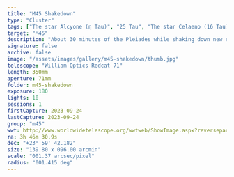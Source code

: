 ```yaml
---
title: "M45 Shakedown"
type: "Cluster"
tags: ["The star Alcyone (η Tau)", "25 Tau", "The star Celaeno (16 Tau)", "The star Electra (17 Tau)", "The star Taygeta (q Tau)", "19 Tau", "The star Asterope", "Sterope I (21 Tau)", "The star Merope (23 Tau)", "The star Atlas (27 Tau)", "The star Pleione (28 Tau)", "The star Sterope II (22 Tau)", "The star 18 Tau", "IC349", "Barnards Merope Nebula", "NGC1432", "Maia Nebula", "NGC1435", "Merope Nebula", "M45"]
target: "M45"
description: "About 30 minutes of the Pleiades while shaking down new rig."
signature: false
archive: false
image: "/assets/images/gallery/m45-shakedown/thumb.jpg"
telescope: "William Optics Redcat 71"
length: 350mm
aperture: 71mm
folder: m45-shakedown
exposure: 180
lights: 10
sessions: 1
firstCapture: 2023-09-24
lastCapture: 2023-09-24
group: "m45"
wwt: http://www.worldwidetelescope.org/wwtweb/ShowImage.aspx?reverseparity=False&scale=1.371160&name=m45-shakedown.jpg&imageurl=https://deepskyworkflows.com/assets/images/gallery/m45-shakedown/m45-shakedown.jpg&credits=Jeremy+Likness+at+DeepSkyWorkflows.com&creditsUrl=https://deepskyworkflows.com/about&ra=56.654539&dec=24.070250&x=3244.8&y=2202.9&rotation=-101.61&thumb=https://deepskyworkflows.com/assets/images/gallery/m45-shakedown/thumb.jpg
ra: 3h 46m 30.9s
dec: "+23° 59' 42.182"
size: "139.80 x 096.00 arcmin"
scale: "001.37 arcsec/pixel"
radius: "001.415 deg"
---
```

